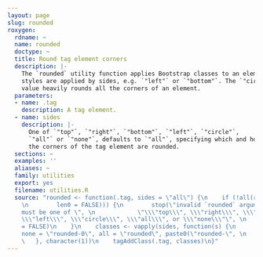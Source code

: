 ```yaml
---
layout: page
slug: rounded
roxygen:
  rdname: ~
  name: rounded
  doctype: ~
  title: Round tag element corners
  description: |-
    The `rounded` utility function applies Bootstrap classes to an element. The
    styles are applied by sides, e.g. `"left"` or `"bottom"`. The `"circle"`
    value heavily rounds all the corners of an element.
  parameters:
  - name: .tag
    description: A tag element.
  - name: sides
    description: |-
      One of `"top"`, `"right"`, `"bottom"`, `"left"`, `"circle"`,
      `"all"` or `"none"`, defaults to `"all"`, specifying which and how the
      the corners of the tag element are rounded.
  sections: ~
  examples: ''
  aliases: ~
  family: utilities
  export: yes
  filename: utilities.R
  source: "rounded <- function(.tag, sides = \"all\") {\n    if (!all(re(sides, \"top|right|bottom|left|circle|all|none\",
    \n        len0 = FALSE))) {\n        stop(\"invalid `rounded` argument, `sides`
    must be one of \", \n            \"\\\"top\\\", \\\"right\\\", \\\"bottom\\\",
    \\\"left\\\", \\\"circle\\\", \\\"all\\\", or \\\"none\\\"\", \n            call.
    = FALSE)\n    }\n    classes <- vapply(sides, function(s) {\n        switch(s,
    none = \"rounded-0\", all = \"rounded\", paste0(\"rounded-\", \n            s))\n
    \   }, character(1))\n    tagAddClass(.tag, classes)\n}"
---
```

